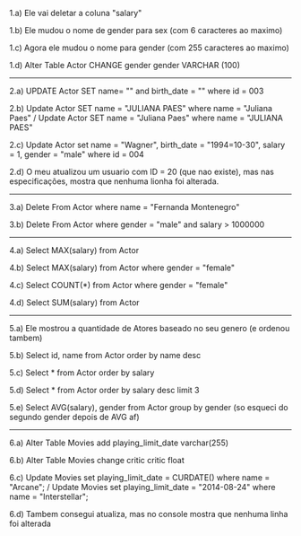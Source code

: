 1.a) Ele vai deletar a coluna "salary"

1.b) Ele mudou o nome de gender para sex (com 6 caracteres ao maximo)

1.c) Agora ele mudou o nome para gender (com 255 caracteres ao maximo)

1.d) Alter Table Actor CHANGE gender gender VARCHAR (100)

---------------------------------------------------------------------------------------------------------------------------------------------------------------

2.a) UPDATE Actor SET name= "" and birth_date = "" where id = 003

2.b) Update Actor SET name = "JULIANA PAES" where name = "Juliana Paes" / Update Actor SET name = "Juliana Paes" where name = "JULIANA PAES"

2.c) Update Actor set name = "Wagner", birth_date = "1994=10-30", salary = 1, gender = "male"  where id = 004


2.d) O meu atualizou um usuario com ID = 20 (que nao existe), mas nas especificações, mostra que nenhuma lionha foi alterada.

---------------------------------------------------------------------------------------------------------------------------------------------------------------

3.a) Delete From Actor where name = "Fernanda Montenegro"

3.b) Delete From Actor where gender = "male" and salary > 1000000

---------------------------------------------------------------------------------------------------------------------------------------------------------------

4.a) Select MAX(salary) from Actor

4.b) Select MAX(salary) from Actor where gender = "female"

4.c) Select COUNT(*) from Actor where gender = "female"

4.d) Select SUM(salary) from Actor

---------------------------------------------------------------------------------------------------------------------------------------------------------------

5.a) Ele mostrou a quantidade de Atores baseado no seu genero (e ordenou tambem)

5.b) Select id, name from Actor order by name desc

5.c) Select * from Actor order by salary

5.d) Select * from Actor order by salary desc limit 3

5.e) Select AVG(salary), gender from Actor group by gender (so esqueci do segundo gender depois de AVG af)

---------------------------------------------------------------------------------------------------------------------------------------------------------------

6.a) Alter Table Movies add playing_limit_date varchar(255) 

6.b) Alter Table Movies change critic critic float

6.c) Update Movies set playing_limit_date = CURDATE() where name = "Arcane"; / Update Movies set playing_limit_date = "2014-08-24" where name  = "Interstellar";

6.d) Tambem consegui atualiza, mas no console mostra que nenhuma linha foi alterada
